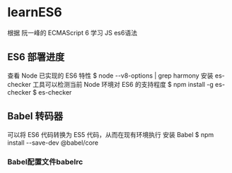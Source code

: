 # learnES6
根据 阮一峰的 ECMAScript 6 学习 JS es6语法
## ES6 部署进度
查看 Node 已实现的 ES6 特性
    $ node --v8-options | grep harmony
安装 es-checker 工具可以检测当前 Node 环境对 ES6 的支持程度
    $ npm install -g es-checker
    $ es-checker
## Babel 转码器
可以将 ES6 代码转换为 ES5 代码，从而在现有环境执行
安装 Babel
    $ npm install --save-dev @babel/core
### Babel配置文件babelrc











